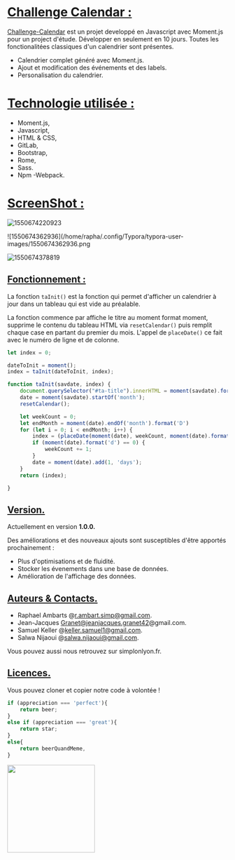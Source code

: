 # <u>**Challenge Calendar :**</u>

<u>Challenge-Calendar</u> est un projet developpé en Javascript avec Moment.js pour un project d'étude. Développer en seulement en 10 jours. Toutes les fonctionalitées classiques d'un calendrier sont présentes. 

* Calendrier complet généré avec Moment.js.
* Ajout et modification des événements et des labels.
* Personalisation du calendrier.

# <u>**Technologie utilisée :**</u>

- Moment.js, 
- Javascript,
- HTML & CSS,
- GitLab,
- Bootstrap,
- Rome,
- Sass.
- Npm -Webpack.

# <u>**ScreenShot :** </u>



![1550674220923](/home/rapha/.config/Typora/typora-user-images/1550674220923.png)

![1550674362936](/home/rapha/.config/Typora/typora-user-images/1550674362936.png

![1550674378819](/home/rapha/.config/Typora/typora-user-images/1550674378819.png)

## <u>**Fonctionnement :**</u>

La fonction `taInit()` est la fonction qui permet d'afficher un calendrier à jour dans un tableau qui est vide au préalable.

La fonction commence par affiche le titre au moment format moment, supprime le contenu du tableau HTML via `resetCalendar()` puis remplit chaque case en partant du premier du mois. L'appel de `placeDate()` ce fait avec le numéro de ligne et de colonne.

```javascript
let index = 0;

dateToInit = moment();
index = taInit(dateToInit, index);

function taInit(savdate, index) {
    document.querySelector("#ta-title").innerHTML = moment(savdate).format('MMMM').toUpperCase() + ' ' + moment(savdate).format('YYYY');
    date = moment(savdate).startOf('month');
    resetCalendar();

    let weekCount = 0;
    let endMonth = moment(date).endOf('month').format('D')
    for (let i = 0; i < endMonth; i++) {
        index = (placeDate(moment(date), weekCount, moment(date).format('d'), index));
        if (moment(date).format('d') == 0) {
            weekCount += 1;
        }
        date = moment(date).add(1, 'days');
    }
    return (index);

}
```



## <u>Version.</u>

Actuellement en version **1.0.0.**

Des améliorations et des nouveaux ajouts sont susceptibles d'être apportés prochainement :

- Plus d'optimisations et de fluidité.
- Stocker les évenements dans une base de données.
- Amélioration de l'affichage des données.



## <u>Auteurs & Contacts.</u>

* Raphael Ambarts @r.ambart.simp@gmail.com.
* Jean-Jacques Granet@jeanjacques.granet42@gmail.com.
* Samuel Keller @keller.samuel1@gmail.com.
* Salwa Nijaoui @salwa.nijaoui@gmail.com.

Vous pouvez aussi nous retrouvez sur simplonlyon.fr.



## <u>Licences.</u>

Vous pouvez cloner et copier notre code à volontée !

```javascript
if (appreciation === 'perfect'){
    return beer;
}
else if (appreciation === 'great'){
    return star;
}
else{
    return beerQuandMeme,
}
```

<img src="https://upload.wikimedia.org/wikipedia/commons/thumb/d/d5/BeerWare_Logo.svg/800px-BeerWare_Logo.svg.png" width="200px" />